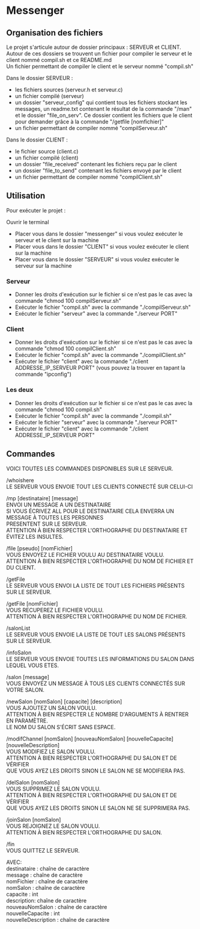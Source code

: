 # Messenger

## Organisation des fichiers
Le projet s'articule autour de dossier principaux : SERVEUR et CLIENT.  
Autour de ces dossiers se trouvent un fichier pour compiler le serveur et le client nommé compil.sh et ce README.md  
Un fichier permettant de compiler le client et le serveur nommé "compil.sh"  

Dans le dossier SERVEUR : 
* les fichiers sources (serveur.h et serveur.c)
* un fichier compilé (serveur)
* un dossier "serveur_config" qui contient tous les fichiers stockant les messages, un readme.txt contenant le résultat de la commande "/man" et le dossier "file_on_serv". Ce dossier contient les fichiers que le client pour demander grâce à la commande "/getfile [nomfichier]"  
* un fichier permettant de compiler nommé "compilServeur.sh"

Dans le dossier CLIENT : 
* le fichier source (client.c)
* un fichier compilé (client)
* un dossier "file_received" contenant les fichiers reçu par le client
* un dossier "file_to_send" contenant les fichiers envoyé par le client
* un fichier permettant de compiler nommé "compilClient.sh"

## Utilisation
Pour exécuter le projet :

Ouvrir le terminal
* Placer vous dans le dossier "messenger" si vous voulez exécuter le serveur et le client sur la machine
* Placer vous dans le dossier "CLIENT" si vous voulez exécuter le client sur la machine
* Placer vous dans le dossier "SERVEUR" si vous voulez exécuter le serveur sur la machine

### Serveur 
* Donner les droits d'exécution sur le fichier si ce n'est pas le cas avec la commande "chmod 100 compilServeur.sh"
* Exécuter le fichier "compil.sh" avec la commande "./compilServeur.sh"
* Exécuter le fichier "serveur" avec la commande "./serveur PORT"
  
### Client 
* Donner les droits d'exécution sur le fichier si ce n'est pas le cas avec la commande "chmod 100 compilClient.sh"
* Exécuter le fichier "compil.sh" avec la commande "./compilClient.sh"
* Exécuter le fichier "client" avec la commande "./client ADDRESSE_IP_SERVEUR PORT" (vous pouvez la trouver en tapant la commande "ipconfig")
  
### Les deux
* Donner les droits d'exécution sur le fichier si ce n'est pas le cas avec la commande "chmod 100 compil.sh"
* Exécuter le fichier "compil.sh" avec la commande "./compil.sh"
* Exécuter le fichier "serveur" avec la commande "./serveur PORT"
* Exécuter le fichier "client" avec la commande "./client ADDRESSE_IP_SERVEUR PORT"

## Commandes
VOICI TOUTES LES COMMANDES DISPONIBLES SUR LE SERVEUR.

/whoishere  
LE SERVEUR VOUS ENVOIE TOUT LES CLIENTS CONNECTÉ SUR CELUI-CI  
  
/mp [destinataire] [message]  
ENVOI UN MESSAGE A UN DESTINATAIRE  
SI VOUS ÉCRIVEZ ALL POUR LE DESTINATAIRE CELA ENVERRA UN MESSAGE À TOUTES LES PERSONNES  
PRESENTENT SUR LE SERVEUR.  
ATTENTION À BIEN RESPECTER L'ORTHOGRAPHE DU DESTINATAIRE ET ÉVITEZ LES INSULTES.  
  
/file [pseudo] [nomFichier]  
VOUS ENVOYEZ LE FICHIER VOULU AU DESTINATAIRE VOULU.  
ATTENTION À BIEN RESPECTER L'ORTHOGRAPHE DU NOM DE FICHIER ET DU CLIENT.  
  
/getFile  
LE SERVEUR VOUS ENVOI LA LISTE DE TOUT LES FICHIERS PRÉSENTS SUR LE SERVEUR.  
  
/getFile [nomFichier]  
VOUS RECUPEREZ LE FICHIER VOULU.  
ATTENTION À BIEN RESPECTER L'ORTHOGRAPHE DU NOM DE FICHIER.  
  
/salonList  
LE SERVEUR VOUS ENVOIE LA LISTE DE TOUT LES SALONS PRÉSENTS SUR LE SERVEUR.  
  
/infoSalon  
LE SERVEUR VOUS ENVOIE TOUTES LES INFORMATIONS DU SALON DANS LEQUEL VOUS ETES.  
  
/salon [message]  
VOUS ENVOYEZ UN MESSAGE À TOUS LES CLIENTS CONNECTÉS SUR VOTRE SALON.  
  
/newSalon [nomSalon] [capacite] [description]  
VOUS AJOUTEZ UN SALON VOULU.  
ATTENTION À BIEN RESPECTER LE NOMBRE D'ARGUMENTS À RENTRER EN PARAMÈTRE.  
LE NOM DU SALON S'ÉCRIT SANS ESPACE.  
  
/modifChannel [nomSalon] [nouveauNomSalon] [nouvelleCapacite] [nouvelleDescription]  
VOUS MODIFIEZ LE SALON VOULU.  
ATTENTION À BIEN RESPECTER L'ORTHOGRAPHE DU SALON ET DE VÉRIFIER  
QUE VOUS AYEZ LES DROITS SINON LE SALON NE SE MODIFIERA PAS.  
  
/delSalon [nomSalon]  
VOUS SUPPRIMEZ LE SALON VOULU.  
ATTENTION À BIEN RESPECTER L'ORTHOGRAPHE DU SALON ET DE VÉRIFIER  
QUE VOUS AYEZ LES DROITS SINON LE SALON NE SE SUPPRIMERA PAS.  
  
/joinSalon [nomSalon]  
VOUS REJOIGNEZ LE SALON VOULU.  
ATTENTION À BIEN RESPECTER L'ORTHOGRAPHE DU SALON.  
  
/fin  
VOUS QUITTEZ LE SERVEUR.  
  
AVEC:  
destinataire : chaîne de caractère  
message : chaîne de caractère  
nomFichier : chaîne de caractère  
nomSalon : chaîne de caractère  
capacite : int  
description: chaîne de caractère  
nouveauNomSalon : chaîne de caractère  
nouvelleCapacite : int  
nouvelleDescription : chaîne de caractère  
